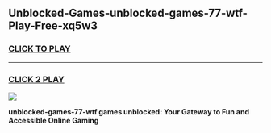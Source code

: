 
## Unblocked-Games-unblocked-games-77-wtf-Play-Free-xq5w3
<h3>
<a href="https://premium76.site?title=unblocked-games-77-wtf&ref=21A">CLICK TO PLAY</a></h3>
<hr>

<h3>
<a href="https://premium76.site?title=unblocked-games-77-wtf&ref=21A">CLICK 2 PLAY</a>
  
</h3>

<a href="https://premium76.site?title=unblocked-games-77-wtf&ref=21A"><img src="https://clearcache.store/games.png"></a>


**unblocked-games-77-wtf games unblocked: Your Gateway to Fun and Accessible Online Gaming**
